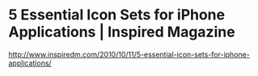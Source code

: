<!--
id: 1478694092
link: http://kevinisom.info/post/1478694092/5-essential-icon-sets-for-iphone-applications
slug: 5-essential-icon-sets-for-iphone-applications
date: Fri Nov 05 2010 00:04:30 GMT+1300 (NZDT)
raw: {"blog_name":"kevinisom","id":1478694092,"post_url":"http://kevinisom.info/post/1478694092/5-essential-icon-sets-for-iphone-applications","slug":"5-essential-icon-sets-for-iphone-applications","type":"link","date":"2010-11-04 11:04:30 GMT","timestamp":1288868670,"state":"published","format":"html","reblog_key":"MWjJV1Bv","tags":[],"short_url":"http://tmblr.co/Zw68Yy1O8nJC","highlighted":[],"feed_item":"http://www.inspiredm.com/2010/10/11/5-essential-icon-sets-for-iphone-applications/","from_feed_id":"650234","note_count":0,"title":"5 Essential Icon Sets for iPhone Applications | Inspired Magazine","url":"http://www.inspiredm.com/2010/10/11/5-essential-icon-sets-for-iphone-applications/","description":""}
publish: 2010-11-05
tags: 
title: 5 Essential Icon Sets for iPhone Applications | Inspired Magazine
-->


5 Essential Icon Sets for iPhone Applications | Inspired Magazine
=================================================================

<http://www.inspiredm.com/2010/10/11/5-essential-icon-sets-for-iphone-applications/>

